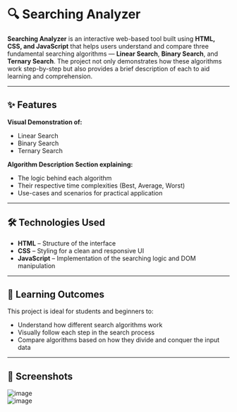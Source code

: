 # 🔍 Searching Analyzer

**Searching Analyzer** is an interactive web-based tool built using **HTML, CSS, and JavaScript** that helps users understand and compare three fundamental searching algorithms — **Linear Search**, **Binary Search**, and **Ternary Search**. The project not only demonstrates how these algorithms work step-by-step but also provides a brief description of each to aid learning and comprehension.

---

## ✨ Features

**Visual Demonstration of:**
- Linear Search  
- Binary Search  
- Ternary Search  

**Algorithm Description Section explaining:**
- The logic behind each algorithm  
- Their respective time complexities (Best, Average, Worst)  
- Use-cases and scenarios for practical application  

---

## 🛠️ Technologies Used

- **HTML** – Structure of the interface  
- **CSS** – Styling for a clean and responsive UI  
- **JavaScript** – Implementation of the searching logic and DOM manipulation  

---

## 🎯 Learning Outcomes

This project is ideal for students and beginners to:

- Understand how different search algorithms work  
- Visually follow each step in the search process  
- Compare algorithms based on how they divide and conquer the input data  

---

## 📸 Screenshots

![image](https://github.com/user-attachments/assets/3d877d33-3e8f-4e5d-896e-de6d00def500)  
![image](https://github.com/user-attachments/assets/e9013765-ac84-4e15-8623-6cb3aa70cbe5)
